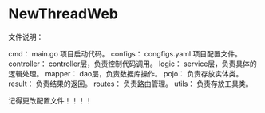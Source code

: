 # NewThreadWeb

文件说明：

cmd：
  main.go 项目启动代码。 
configs：
  congfigs.yaml 项目配置文件。
controller：
  controller层，负责控制代码调用。
logic：
  service层，负责具体的逻辑处理。
mapper：
  dao层，负责数据库操作。
pojo：
  负责存放实体类。
result：
  负责结果的返回。
routes：
  负责路由管理。
utils：
  负责存放工具类。


  记得更改配置文件！！！！
